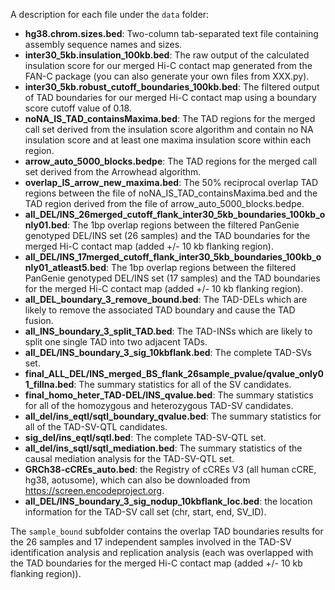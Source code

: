 A description for each file under the <code>data</code> folder:  
- <b>hg38.chrom.sizes.bed</b>: Two-column tab-separated text file containing assembly sequence names and sizes.
- <b>inter30_5kb.insulation_100kb.bed</b>: The raw output of the calculated insulation score for our merged Hi-C contact map generated from the FAN-C package (you can also generate your own files from XXX.py).
- <b>inter30_5kb.robust_cutoff_boundaries_100kb.bed</b>: The filtered output of TAD boundaries for our merged Hi-C contact map using a boundary score cutoff value of 0.18.
- <b>noNA_IS_TAD_containsMaxima.bed</b>: The TAD regions for the merged call set derived from the insulation score algorithm and contain no NA insulation score and at least one maxima insulation score within each region.
- <b>arrow_auto_5000_blocks.bedpe</b>: The TAD regions for the merged call set derived from the Arrowhead algorithm.
- <b>overlap_IS_arrow_new_maxima.bed</b>: The 50% reciprocal overlap TAD regions between the file of noNA_IS_TAD_containsMaxima.bed and the TAD region derived from the file of arrow_auto_5000_blocks.bedpe.
- <b>all_DEL/INS_26merged_cutoff_flank_inter30_5kb_boundaries_100kb_only01.bed</b>: The 1bp overlap regions between the filtered PanGenie genotyped DEL/INS set (26 samples) and the TAD boundaries for the merged Hi-C contact map (added +/- 10 kb flanking region).
- <b>all_DEL/INS_17merged_cutoff_flank_inter30_5kb_boundaries_100kb_only01_atleast5.bed</b>: The 1bp overlap regions between the filtered PanGenie genotyped DEL/INS set (17 samples) and the TAD boundaries for the merged Hi-C contact map (added +/- 10 kb flanking region).
- <b>all_DEL_boundary_3_remove_bound.bed</b>: The TAD-DELs which are likely to remove the associated TAD boundary and cause the TAD fusion.
- <b>all_INS_boundary_3_split_TAD.bed</b>: The TAD-INSs which are likely to split one single TAD into two adjacent TADs.
- <b>all_DEL/INS_boundary_3_sig_10kbflank.bed</b>: The complete TAD-SVs set.
- <b>final_ALL_DEL/INS_merged_BS_flank_26sample_pvalue/qvalue_only01_fillna.bed</b>: The summary statistics for all of the SV candidates.
- <b>final_homo_heter_TAD-DEL/INS_qvalue.bed</b>: The summary statistics for all of the homozygous and heterozygous TAD-SV candidates.
- <b>all_del/ins_eqtl/sqtl_boundary_qvalue.bed</b>: The summary statistics for all of the TAD-SV-QTL candidates.
- <b>sig_del/ins_eqtl/sqtl.bed</b>: The complete TAD-SV-QTL set.
- <b>all_del/ins_sqtl/sqtl_mediation.bed</b>: The summary statistics of the causal mediation analysis for the TAD-SV-QTL set.
- <b>GRCh38-cCREs_auto.bed</b>: the Registry of cCREs V3 (all human cCRE, hg38, aotusome), which can also be downloaded from https://screen.encodeproject.org. 
- <b>all_DEL/INS_boundary_3_sig_nodup_10kbflank_loc.bed</b>: the location information for the TAD-SV call set (chr, start, end, SV_ID). 
    
The <code>sample_bound</code> subfolder contains the overlap TAD boundaries results for the 26 samples and 17 independent samples involved in the TAD-SV identification analysis and replication analysis (each was overlapped with the TAD boundaries for the merged Hi-C contact map (added +/- 10 kb flanking region)).
